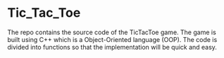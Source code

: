 # Tic_Tac_Toe
The repo contains the source code of the TicTacToe game.
The game is built using C++ which is a Object-Oriented language (OOP).
The code is divided into functions so that the implementation will be quick and easy.
